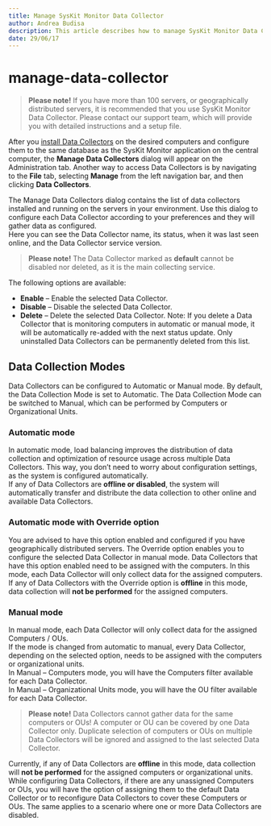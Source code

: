 ```yaml
---
title: Manage SysKit Monitor Data Collector
author: Andrea Budisa
description: This article describes how to manage SysKit Monitor Data Collectors.
date: 29/06/17
---
```


# manage-data-collector

> **Please note!** If you have more than 100 servers, or geographically distributed servers, it is recommended that you use SysKit Monitor Data Collector. Please contact our support team, which will provide you with detailed instructions and a setup file.

After you [install Data Collectors](manage-data-collector.md#internal/installation-configuration/install-wizard/install-agent) on the desired computers and configure them to the same database as the SysKit Monitor application on the central computer, the **Manage Data Collectors** dialog will appear on the Administration tab. Another way to access Data Collectors is by navigating to the **File** tab, selecting **Manage** from the left navigation bar, and then clicking **Data Collectors**.

The Manage Data Collectors dialog contains the list of data collectors installed and running on the servers in your environment. Use this dialog to configure each Data Collector according to your preferences and they will gather data as configured.  
Here you can see the Data Collector name, its status, when it was last seen online, and the Data Collector service version.

> **Please note!** The Data Collector marked as **default** cannot be disabled nor deleted, as it is the main collecting service.

The following options are available:

* **Enable** – Enable the selected Data Collector.
* **Disable** – Disable the selected Data Collector.
* **Delete** – Delete the selected Data Collector. Note: If you delete a Data Collector that is monitoring computers in automatic or manual mode, it will be automatically re-added with the next status update. Only uninstalled Data Collectors can be permanently deleted from this list.

## Data Collection Modes

Data Collectors can be configured to Automatic or Manual mode. By default, the Data Collection Mode is set to Automatic. The Data Collection Mode can be switched to Manual, which can be performed by Computers or Organizational Units.

### Automatic mode

In automatic mode, load balancing improves the distribution of data collection and optimization of resource usage across multiple Data Collectors. This way, you don’t need to worry about configuration settings, as the system is configured automatically.  
If any of Data Collectors are **offline or disabled**, the system will automatically transfer and distribute the data collection to other online and available Data Collectors.

### Automatic mode with Override option

You are advised to have this option enabled and configured if you have geographically distributed servers. The Override option enables you to configure the selected Data Collector in manual mode. Data Collectors that have this option enabled need to be assigned with the computers. In this mode, each Data Collector will only collect data for the assigned computers.  
If any of Data Collectors with the Override option is **offline** in this mode, data collection will **not be performed** for the assigned computers.

### Manual mode

In manual mode, each Data Collector will only collect data for the assigned Computers / OUs.  
If the mode is changed from automatic to manual, every Data Collector, depending on the selected option, needs to be assigned with the computers or organizational units.  
In Manual – Computers mode, you will have the Computers filter available for each Data Collector.  
In Manual – Organizational Units mode, you will have the OU filter available for each Data Collector.

> **Please note!** Data Collectors cannot gather data for the same computers or OUs! A computer or OU can be covered by one Data Collector only. Duplicate selection of computers or OUs on multiple Data Collectors will be ignored and assigned to the last selected Data Collector.

Currently, if any of Data Collectors are **offline** in this mode, data collection will **not be performed** for the assigned computers or organizational units.  
While configuring Data Collectors, if there are any unassigned Computers or OUs, you will have the option of assigning them to the default Data Collector or to reconfigure Data Collectors to cover these Computers or OUs. The same applies to a scenario where one or more Data Collectors are disabled.

